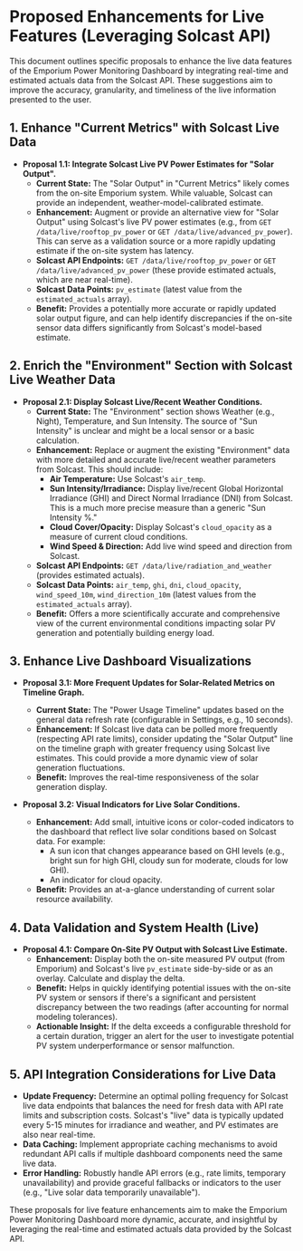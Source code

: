 # Proposed Enhancements for Live Features (Leveraging Solcast API)

This document outlines specific proposals to enhance the live data features of the Emporium Power Monitoring Dashboard by integrating real-time and estimated actuals data from the Solcast API. These suggestions aim to improve the accuracy, granularity, and timeliness of the live information presented to the user.

## 1. Enhance "Current Metrics" with Solcast Live Data

*   **Proposal 1.1: Integrate Solcast Live PV Power Estimates for "Solar Output".**
    *   **Current State:** The "Solar Output" in "Current Metrics" likely comes from the on-site Emporium system. While valuable, Solcast can provide an independent, weather-model-calibrated estimate.
    *   **Enhancement:** Augment or provide an alternative view for "Solar Output" using Solcast's live PV power estimates (e.g., from `GET /data/live/rooftop_pv_power` or `GET /data/live/advanced_pv_power`). This can serve as a validation source or a more rapidly updating estimate if the on-site system has latency.
    *   **Solcast API Endpoints:** `GET /data/live/rooftop_pv_power` or `GET /data/live/advanced_pv_power` (these provide estimated actuals, which are near real-time).
    *   **Solcast Data Points:** `pv_estimate` (latest value from the `estimated_actuals` array).
    *   **Benefit:** Provides a potentially more accurate or rapidly updated solar output figure, and can help identify discrepancies if the on-site sensor data differs significantly from Solcast's model-based estimate.

## 2. Enrich the "Environment" Section with Solcast Live Weather Data

*   **Proposal 2.1: Display Solcast Live/Recent Weather Conditions.**
    *   **Current State:** The "Environment" section shows Weather (e.g., Night), Temperature, and Sun Intensity. The source of "Sun Intensity" is unclear and might be a local sensor or a basic calculation.
    *   **Enhancement:** Replace or augment the existing "Environment" data with more detailed and accurate live/recent weather parameters from Solcast. This should include:
        *   **Air Temperature:** Use Solcast's `air_temp`.
        *   **Sun Intensity/Irradiance:** Display live/recent Global Horizontal Irradiance (GHI) and Direct Normal Irradiance (DNI) from Solcast. This is a much more precise measure than a generic "Sun Intensity %."
        *   **Cloud Cover/Opacity:** Display Solcast's `cloud_opacity` as a measure of current cloud conditions.
        *   **Wind Speed & Direction:** Add live wind speed and direction from Solcast.
    *   **Solcast API Endpoints:** `GET /data/live/radiation_and_weather` (provides estimated actuals).
    *   **Solcast Data Points:** `air_temp`, `ghi`, `dni`, `cloud_opacity`, `wind_speed_10m`, `wind_direction_10m` (latest values from the `estimated_actuals` array).
    *   **Benefit:** Offers a more scientifically accurate and comprehensive view of the current environmental conditions impacting solar PV generation and potentially building energy load.

## 3. Enhance Live Dashboard Visualizations

*   **Proposal 3.1: More Frequent Updates for Solar-Related Metrics on Timeline Graph.**
    *   **Current State:** The "Power Usage Timeline" updates based on the general data refresh rate (configurable in Settings, e.g., 10 seconds).
    *   **Enhancement:** If Solcast live data can be polled more frequently (respecting API rate limits), consider updating the "Solar Output" line on the timeline graph with greater frequency using Solcast live estimates. This could provide a more dynamic view of solar generation fluctuations.
    *   **Benefit:** Improves the real-time responsiveness of the solar generation display.

*   **Proposal 3.2: Visual Indicators for Live Solar Conditions.**
    *   **Enhancement:** Add small, intuitive icons or color-coded indicators to the dashboard that reflect live solar conditions based on Solcast data. For example:
        *   A sun icon that changes appearance based on GHI levels (e.g., bright sun for high GHI, cloudy sun for moderate, clouds for low GHI).
        *   An indicator for cloud opacity.
    *   **Benefit:** Provides an at-a-glance understanding of current solar resource availability.

## 4. Data Validation and System Health (Live)

*   **Proposal 4.1: Compare On-Site PV Output with Solcast Live Estimate.**
    *   **Enhancement:** Display both the on-site measured PV output (from Emporium) and Solcast's live `pv_estimate` side-by-side or as an overlay. Calculate and display the delta.
    *   **Benefit:** Helps in quickly identifying potential issues with the on-site PV system or sensors if there's a significant and persistent discrepancy between the two readings (after accounting for normal modeling tolerances).
    *   **Actionable Insight:** If the delta exceeds a configurable threshold for a certain duration, trigger an alert for the user to investigate potential PV system underperformance or sensor malfunction.

## 5. API Integration Considerations for Live Data

*   **Update Frequency:** Determine an optimal polling frequency for Solcast live data endpoints that balances the need for fresh data with API rate limits and subscription costs. Solcast's "live" data is typically updated every 5-15 minutes for irradiance and weather, and PV estimates are also near real-time.
*   **Data Caching:** Implement appropriate caching mechanisms to avoid redundant API calls if multiple dashboard components need the same live data.
*   **Error Handling:** Robustly handle API errors (e.g., rate limits, temporary unavailability) and provide graceful fallbacks or indicators to the user (e.g., "Live solar data temporarily unavailable").

These proposals for live feature enhancements aim to make the Emporium Power Monitoring Dashboard more dynamic, accurate, and insightful by leveraging the real-time and estimated actuals data provided by the Solcast API.
